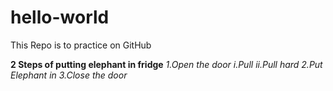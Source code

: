 # hello-world
This Repo is to practice on GitHub

**2 Steps of putting elephant in fridge**
    *1.Open the door*
          *i.Pull*
          *ii.Pull hard*
      *2.Put Elephant in*
      *3.Close the door*

